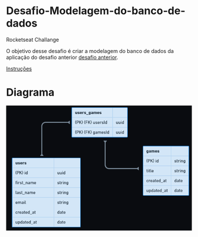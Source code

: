# Desafio-Modelagem-do-banco-de-dados
Rocketseat Challange

O objetivo desse desafio é criar a modelagem do banco de dados da aplicação do desafio anterior [desafio anterior](https://github.com/Fellippemfv/Desafio-Database-Queries.git).

[Instruções](https://www.notion.so/Desafio-02-Modelagem-do-banco-de-dados-0ce9c10f9e114be0a9ee9359d68639ff)

# Diagrama

![Diagrama](diagrama.png)
